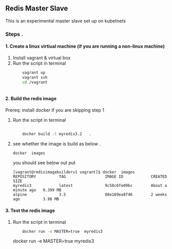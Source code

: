 ## Redis Master Slave
This is an experimental master slave set up on kubetnets
###  	Steps . 
#### 		1. Create a linux virtiual machine (if you are running a non-linux machine) 

1. Install vagrant & virtual box 
2. Run the script in terminal 
	```sh
		vagrant up
		vagrant ssh
		cd /vagrant
		
	```
#### 		2. Build the redis image 
Prereq: install docker if you are  skipping step 1  
1. Run the script in terminal 
	```sh
	
		docker build -t myredis3.2   .
	
	```
2. see whether the image is build as below . 
	```sh
	docker  images
	```
	you should see below out put 
	```
	[vagrant@redisimagebuilderv1 vagrant]$ docker  images
	REPOSITORY          TAG                 IMAGE ID            CREATED              SIZE
	myredis3            latest              9c58c6fe09bc        About a minute ago   9.399 MB
	alpine              3.5                 88e169ea8f46        2 weeks ago          3.98 MB
	```
	
#### 		3. Test the redis image 
1. Run the script in terminal 
	```sh
		docker run -e MASTER=true  myredis3
	
	```
	
	docker run -e MASTER=true  myredis3
